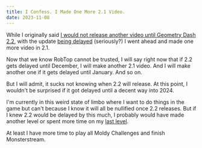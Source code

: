 ```yaml
---
title: I Confess. I Made One More 2.1 Video.
date: 2023-11-08
---
```


While I originally said [I would not release another video until Geometry Dash 2.2](/my-final-2-1-video-is-out-now-what/), with the update [being delayed](https://www.dashword.net/posts/geometry-dash-2-2-release-date-delayed-until-november-2023/) (seriously?) I went ahead and made one more video in 2.1.

Now that we know RobTop cannot be trusted, I will say right now that if 2.2 gets delayed until December, I will make another 2.1 video. And I will make another one if it gets delayed until January. And so on.

But I will admit, it sucks not knowing when 2.2 will release. At this point, I wouldn't be surprised if it got delayed until a decent way into 2024.

I'm currently in this weird state of limbo where I want to do things in the game but can't because I know it will all be nullified once 2.2 releases. But if I knew 2.2 would be delayed by this much, I probably would have made another level or spent more time on my [last level](/my-final-2-1-level/).

At least I have more time to play all Moldy Challenges and finish Monsterstream.